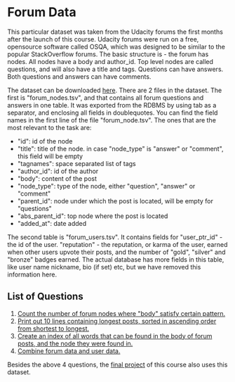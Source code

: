 # Forum Data

This particular dataset was taken from the Udacity forums the first months after the launch of this course. Udacity forums were run on a free, opensource software called OSQA, which was designed to be similar to the popular StackOverflow forums. The basic structure is - the forum has nodes. All nodes have a body and author_id. Top level nodes are called questions, and will also have a title and tags. Questions can have answers. Both questions and answers can have comments.

The dataset can be downloaded [here](./forum_data.tar.gz). There are 2 files in the dataset. The first is "forum_nodes.tsv", and that contains all forum questions and answers in one table. It was exported from the RDBMS by using tab as a separator, and enclosing all fields in doublequotes. You can find the field names in the first line of the file "forum_node.tsv". The ones that are the most relevant to the task are:

* "id": id of the node
* "title": title of the node. in case "node_type" is "answer" or "comment", this field will be empty
* "tagnames": space separated list of tags
* "author_id": id of the author
* "body": content of the post
* "node_type": type of the node, either "question", "answer" or "comment"
* "parent_id": node under which the post is located, will be empty for "questions"
* "abs_parent_id": top node where the post is located
* "added_at": date added

The second table is "forum_users.tsv". It contains fields for "user_ptr_id" - the id of the user. "reputation" - the reputation, or karma of the user, earned when other users upvote their posts, and the number of "gold", "silver" and "bronze" badges earned. The actual database has more fields in this table, like user name nickname, bio (if set) etc, but we have removed this information here.


## List of Questions
1. [Count the number of forum nodes where "body" satisfy certain pattern.](./01-filtering-exercise)
2. [Print out 10 lines containing longest posts, sorted in ascending order from shortest to longest.](./02-top-10)
3. [Create an index of all words that can be found in the body of forum posts, and the node they were found in.](./03-invertes-index)
4. [Combine forum data and user data.](./04-combined-datasets)

Besides the above 4 questions, the [final project](./05-final-project) of this course also uses this dataset.

